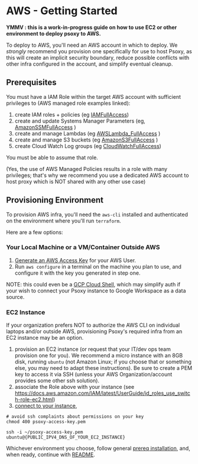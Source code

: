 # AWS - Getting Started

**YMMV : this is a work-in-progress guide on how to use EC2 or other environment to deploy psoxy 
to AWS.**

To deploy to AWS, you'll need an AWS account in which to deploy. We *strongly* recommend you 
provision one specifically for use to host Psoxy, as this will create an implicit security boundary,
reduce possible conflicts with other infra configured in the account, and simplify eventual cleanup.

## Prerequisites

You must have a IAM Role within the target AWS account with sufficient privileges to (AWS managed role examples linked):
   1. create IAM roles + policies (eg [IAMFullAccess](https://us-east-1.console.aws.amazon.com/iam/home?region=us-east-1#/policies/arn:aws:iam::aws:policy/IAMFullAccess$serviceLevelSummary))
   2. create and update Systems Manager Parameters (eg, [AmazonSSMFullAccess](https://us-east-1.console.aws.amazon.com/iam/home?region=us-east-1#/policies/arn:aws:iam::aws:policy/AmazonSSMFullAccess$serviceLevelSummary) )
   3. create and manage Lambdas (eg [AWSLambda_FullAccess](https://us-east-1.console.aws.amazon.com/iam/home?region=us-east-1#/policies/arn:aws:iam::aws:policy/AWSLambda_FullAccess$serviceLevelSummary) )
   4. create and manage S3 buckets (eg [AmazonS3FullAccess](https://us-east-1.console.aws.amazon.com/iam/home?region=us-east-1#/policies/arn:aws:iam::aws:policy/AmazonS3FullAccess$serviceLevelSummary) )
   5. create Cloud Watch Log groups (eg [CloudWatchFullAccess](https://us-east-1.console.aws.amazon.com/iam/home?region=us-east-1#/policies/arn:aws:iam::aws:policy/CloudWatchFullAccess$serviceLevelSummary))

You must be able to assume that role.

(Yes, the use of AWS Managed Policies results in a role with many privileges; that's why we
recommend you use a dedicated AWS account to host proxy which is NOT shared with any other use case)

## Provisioning Environment

To provision AWS infra, you'll need the `aws-cli` installed and authenticated on the environment
where you'll run `terraform`.

Here are a few options:

### Your Local Machine or a VM/Container Outside AWS

  1. [Generate an AWS Access Key](https://docs.aws.amazon.com/IAM/latest/UserGuide/id_credentials_access-keys.html) for your AWS User.
  2. Run `aws configure` in a terminal on the machine you plan to use, and configure it with the key
     you generated in step one.

NOTE: this could even be a [GCP Cloud Shell](https://cloud.google.com/shell), which may simplify
auth if your wish to connect your Psoxy instance to Google Workspace as a data source.


### EC2 Instance
If your organization prefers NOT to authorize the AWS CLI on individual laptops and/or outside AWS,
provisioning Psoxy's required infra from an EC2 instance may be an option.

  1. provision an EC2 instance (or request that your IT/dev ops team provision one for you). We
     recommend a micro instance with an 8GB disk, running `ubuntu` (not Amazon Linux; if you
     choose that or something else, you may need to adapt these instructions). Be sure to create a
     PEM key to access it via SSH (unless your AWS Organization/account provides some other ssh solution).
  2. associate the Role above with your instance (see https://docs.aws.amazon.com/IAM/latest/UserGuide/id_roles_use_switch-role-ec2.html)
  3. [connect to your instance](https://docs.aws.amazon.com/AWSEC2/latest/UserGuide/AccessingInstances.html?icmpid=docs_ec2_console),


```shell
# avoid ssh complaints about permissions on your key
chmod 400 psoxy-access-key.pem

ssh -i ~/psoxy-access-key.pem ubuntu@{PUBLIC_IPV4_DNS_OF_YOUR_EC2_INSTANCE}
```

Whichever environment you choose, follow general [prereq installation](../prereqs-ubuntu.md), and,
when ready, continue with [README](../../README.md).

